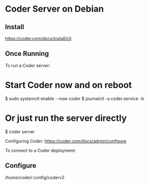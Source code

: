 # Coder Server on Debian

## Install

https://coder.com/docs/install/cli

## Once Running

To run a Coder server:

  # Start Coder now and on reboot
  $ sudo systemctl enable --now coder
  $ journalctl -u coder.service -b

  # Or just run the server directly
  $ coder server

  Configuring Coder: https://coder.com/docs/admin/configure

To connect to a Coder deployment:

## Configure

/home/coder/.config/coderv2
